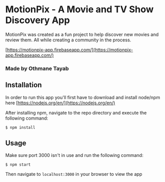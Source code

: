# MotionPix - A Movie and TV Show Discovery App

MotionPix was created as a fun project to help discover new movies and review them. All while creating a community in the process.

[https://motionpix-app.firebaseapp.com/](https://motionpix-app.firebaseapp.com/)

### Made by Othmane Tayab

## Installation

In order to run this app you'll first have to download and install node/npm here [https://nodejs.org/en/](https://nodejs.org/en/)

After installing npm, navigate to the repo directory and execute the following command:

`$ npm install`

## Usage

Make sure port 3000 isn't in use and run the following command:

`$ npm start`

Then navigate to `localhost:3000` in your browser to view the app

